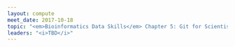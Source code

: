 ```yaml
---
layout: compute
meet_date: 2017-10-18
topic: "<em>Bioinformatics Data Skills</em> Chapter 5: Git for Scientists"
leaders: "<i>TBD</i>"
---
```


